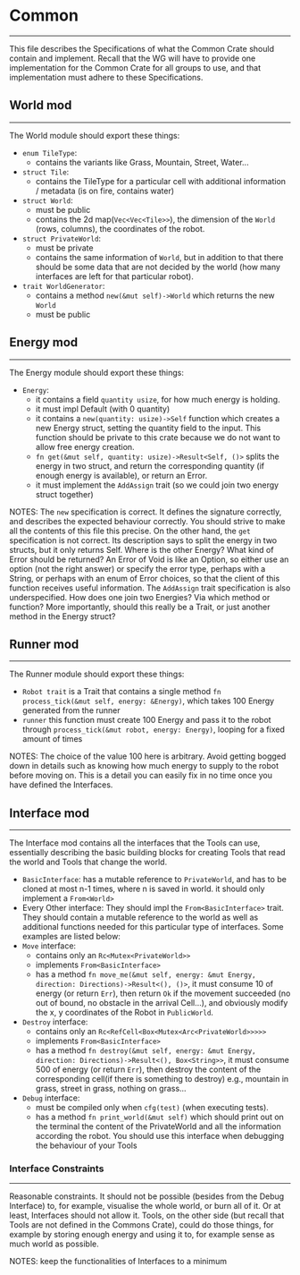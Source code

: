 # Common
------------------------------------------------------------------------
This file describes the Specifications of what the Common Crate should contain and implement.
Recall that the WG will have to provide one implementation for the Common Crate for all groups to use, and that implementation must adhere to these Specifications.

## World mod
------------------------------------------------------------------------
The World module should export these things:
- ```enum TileType```:
    - contains the variants like Grass, Mountain, Street, Water...
- ```struct Tile```:
    - contains the TileType for a particular cell with additional information / metadata (is on fire, contains water)
- ```struct World```:
    - must be public
    - contains the 2d map(```Vec<Vec<Tile>>```), the dimension of the ```World``` (rows, columns), the coordinates of the robot.
- ```struct PrivateWorld```:
    - must be private
    - contains the same information of ```World```, but in addition to that there should be some data that are not decided by the world (how many interfaces are left for that particular robot).
- ```trait WorldGenerator```:
    - contains a method ```new(&mut self)->World``` which returns the new ```World```
    - must be public

## Energy mod
------------------------------------------------------------------------
The Energy module should export these things:
- ```Energy```:
    - it contains a field ```quantity usize```, for how much energy is holding.
    - it must impl Default (with 0 quantity)
    - it contains a ```new(quantity: usize)->Self``` function which creates a new Energy struct, setting the quantity field to the input. This function should be private to this crate because we do not want to allow free energy creation.
    - ```fn get(&mut self, quantity: usize)->Result<Self, ()>``` splits the energy in two struct, and return the corresponding quantity (if enough energy is available), or return an Error.
    - it must implement the ```AddAssign``` trait (so we could join two energy struct together)

NOTES:
The ```new``` specification is correct. It defines the signature correctly, and describes the expected behaviour correctly.
You should strive to make all the contents of this file this precise.
On the other hand, the ```get``` specification is not correct. Its description says to split the energy in two structs, but it only returns Self. Where is the other Energy? What kind of Error should be returned? 
An Error of Void is like an Option, so either use an option (not the right answer) or specify the error type, perhaps with a String, or perhaps with an enum of Error choices, so that the client of this function receives useful information.
The ```AddAssign``` trait specification is also underspecified. How does one join two Energies? Via which method or function?
More importantly, should this really be a Trait, or just another method in the Energy struct?

## Runner mod
------------------------------------------------------------------------
The Runner module should export these things:
- ```Robot trait``` is a Trait that contains a single method ```fn process_tick(&mut self, energy: &Energy)```, which takes 100 Energy generated from the runner
- ```runner``` this function must create 100 Energy and pass it to the robot through ```process_tick(&mut robot, energy: Energy)```, looping for a fixed amount of times

NOTES:
The choice of the value 100 here is arbitrary. Avoid getting bogged down in details such as knowing how much energy to supply to the robot before moving on. 
This is a detail you can easily fix in no time once you have defined the Interfaces.

## Interface mod
------------------------------------------------------------------------
The Interface mod contains all the interfaces that the Tools can use, essentially describing the basic building blocks for creating Tools that read the world and Tools that change the world.
- ```BasicInterface```: has a mutable reference to ```PrivateWorld```, and has to be cloned at most n-1 times, where n is saved in world. it should only implement a ```From<World>``` 
- Every Other interface: They should impl the ```From<BasicInterface>``` trait. They should contain a mutable reference to the world as well as additional functions needed for this particular type of interfaces. Some examples are listed below:
- ```Move``` interface:
    - contains only an ```Rc<Mutex<PrivateWorld>>```
    - implements ```From<BasicInterface>```
    - has a method ```fn move_me(&mut self, energy: &mut Energy, direction: Directions)->Result<(), ()>```, it must consume 10 of energy (or return ```Err```), then return ```Ok``` if the movement succeeded (no out of bound, no obstacle in the arrival Cell...), and obviously modify the x, y coordinates of the Robot in ```PublicWorld```. 
- ```Destroy``` interface:
    - contains only an ```Rc<RefCell<Box<Mutex<Arc<PrivateWorld>>>>>```
    - implements ```From<BasicInterface>```
    - has a method ```fn destroy(&mut self, energy: &mut Energy, direction: Directions)->Result<(), Box<String>>```, it must consume 500 of energy (or return ```Err```), then destroy the content of the corresponding cell(if there is something to destroy) e.g., mountain in grass, street in grass, nothing on grass...
- ```Debug``` interface:
    - must be compiled only when ```cfg(test)``` (when executing tests).
    - has a method ```fn print_world(&mut self)``` which should print out on the terminal the content of the PrivateWorld and all the information according the robot. You should use this interface when debugging the behaviour of your Tools

### Interface Constraints
------------------------------------------------------------------------
Reasonable constraints.
It should not be possible (besides from the Debug Interface) to, for example, visualise the whole world, or burn all of it. Or at least, Interfaces should not allow it. 
Tools, on the other side (but recall that Tools are not defined in the Commons Crate), could do those things, for example by storing enough energy and using it to, for example sense as much world as possible.

NOTES:
keep the functionalities of Interfaces to a minimum